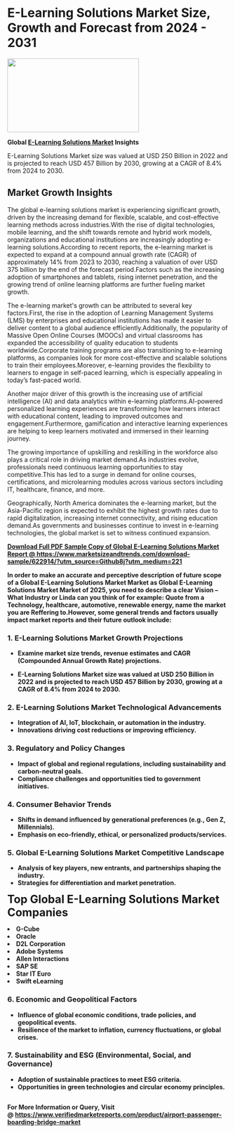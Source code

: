 <H1>E-Learning Solutions Market Size, Growth and Forecast from 2024 - 2031</H1><img class="aligncenter size-medium wp-image-584254" src="https://thirdeyenews.in/wp-content/uploads/2024/09/Global-Market-Research-300x168.jpeg" alt="" width="300" height="168" /><p><strong>Global&nbsp;<a href="https://www.marketsizeandtrends.com/download-sample/622914/?utm_source=Github8j?utm_medium=221">E-Learning Solutions Market</a> Insights</strong></p><p>E-Learning Solutions Market size was valued at USD 250 Billion in 2022 and is projected to reach USD 457 Billion by 2030, growing at a CAGR of 8.4% from 2024 to 2030.</p><p><h2>Market Growth Insights</h2> <p>The global e-learning solutions market is experiencing significant growth, driven by the increasing demand for flexible, scalable, and cost-effective learning methods across industries.With the rise of digital technologies, mobile learning, and the shift towards remote and hybrid work models, organizations and educational institutions are increasingly adopting e-learning solutions.According to recent reports, the e-learning market is expected to expand at a compound annual growth rate (CAGR) of approximately 14% from 2023 to 2030, reaching a valuation of over USD 375 billion by the end of the forecast period.Factors such as the increasing adoption of smartphones and tablets, rising internet penetration, and the growing trend of online learning platforms are further fueling market growth.</p> <p><strong><a href="#"></a></strong></p> <p>The e-learning market's growth can be attributed to several key factors.First, the rise in the adoption of Learning Management Systems (LMS) by enterprises and educational institutions has made it easier to deliver content to a global audience efficiently.Additionally, the popularity of Massive Open Online Courses (MOOCs) and virtual classrooms has expanded the accessibility of quality education to students worldwide.Corporate training programs are also transitioning to e-learning platforms, as companies look for more cost-effective and scalable solutions to train their employees.Moreover, e-learning provides the flexibility to learners to engage in self-paced learning, which is especially appealing in today’s fast-paced world.</p> <p>Another major driver of this growth is the increasing use of artificial intelligence (AI) and data analytics within e-learning platforms.AI-powered personalized learning experiences are transforming how learners interact with educational content, leading to improved outcomes and engagement.Furthermore, gamification and interactive learning experiences are helping to keep learners motivated and immersed in their learning journey.</p> <p>The growing importance of upskilling and reskilling in the workforce also plays a critical role in driving market demand.As industries evolve, professionals need continuous learning opportunities to stay competitive.This has led to a surge in demand for online courses, certifications, and microlearning modules across various sectors including IT, healthcare, finance, and more.</p> <p>Geographically, North America dominates the e-learning market, but the Asia-Pacific region is expected to exhibit the highest growth rates due to rapid digitalization, increasing internet connectivity, and rising education demand.As governments and businesses continue to invest in e-learning technologies, the global market is set to witness continued expansion.</p> <p><strong><a href="#"></p><p><span class=""><strong>Download Full PDF Sample Copy of Global E-Learning Solutions Market Report</strong> @ <a href="https://www.marketsizeandtrends.com/download-sample/622914/?utm_source=Github8j?utm_medium=221" target="_blank">https://www.marketsizeandtrends.com/download-sample/622914/?utm_source=Github8j?utm_medium=221</a></span></p><p>In order to make an accurate and perceptive description of future scope of a Global&nbsp;E-Learning Solutions Market Market as Global&nbsp;E-Learning Solutions Market Market of 2025, you need to describe a clear Vision &ndash; What Industry or Linda can you think of for example: Quote from a Technology, healthcare, automotive, renewable energy, name the market you are Reffering to.However, some general trends and factors usually impact market reports and their future outlook include:</p><h3>1.&nbsp;<strong>E-Learning Solutions Market Growth Projections</strong></h3><ul><li>Examine market size trends, revenue estimates and CAGR (Compounded Annual Growth Rate) projections.</li><li><p>E-Learning Solutions Market size was valued at USD 250 Billion in 2022 and is projected to reach USD 457 Billion by 2030, growing at a CAGR of 8.4% from 2024 to 2030.</p></li></ul><h3>2.&nbsp;<strong>E-Learning Solutions Market Technological Advancements</strong></h3><ul><li>Integration of AI, IoT, blockchain, or automation in the industry.</li><li>Innovations driving cost reductions or improving efficiency.</li></ul><h3>3.&nbsp;<strong>Regulatory and Policy Changes</strong></h3><ul><li>Impact of global and regional regulations, including sustainability and carbon-neutral goals.</li><li>Compliance challenges and opportunities tied to government initiatives.</li></ul><h3>4.&nbsp;<strong>Consumer Behavior Trends</strong></h3><ul><li>Shifts in demand influenced by generational preferences (e.g., Gen Z, Millennials).</li><li>Emphasis on eco-friendly, ethical, or personalized products/services.</li></ul><h3>5.&nbsp;<strong>Global E-Learning Solutions Market Competitive Landscape</strong></h3><ul><li>Analysis of key players, new entrants, and partnerships shaping the industry.</li><li>Strategies for differentiation and market penetration.</li></ul><p data-pm-slice="1 1 []"><span style="color: inherit; font-family: inherit; font-size: 25px;">Top Global E-Learning Solutions Market Companies</span></p><div class="" data-test-id=""><p><li>G-Cube</li><li> Oracle</li><li> D2L Corporation</li><li> Adobe Systems</li><li> Allen Interactions</li><li> SAP SE</li><li> Star IT Euro</li><li> Swift eLearning</li></p></div><h3>6.&nbsp;<strong>Economic and Geopolitical Factors</strong></h3><ul><li>Influence of global economic conditions, trade policies, and geopolitical events.</li><li>Resilience of the market to inflation, currency fluctuations, or global crises.</li></ul><h3>7.&nbsp;<strong>Sustainability and ESG (Environmental, Social, and Governance)</strong></h3><ul><li>Adoption of sustainable practices to meet ESG criteria.</li><li>Opportunities in green technologies and circular economy principles.</li></ul><h2><strong style="font-size: 14px;">For More Information or Query, Visit @&nbsp;</strong><a style="background-color: #ffffff; font-size: 14px;" href="https://www.marketsizeandtrends.com/report/e-learning-solutions-market/" target="_blank">https://www.verifiedmarketreports.com/product/airport-passenger-boarding-bridge-market</a></h2>